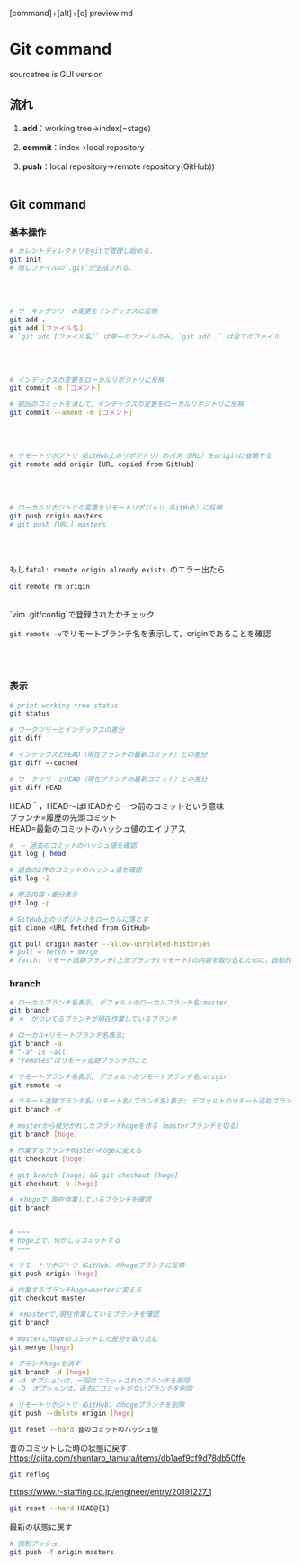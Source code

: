 [command]+[alt]+[o]
preview md

# Git command
sourcetree is GUI version


## 流れ

1. __add__：working tree→index(=stage)

2. __commit__：index→local repository

3. __push__：local repository→remote repository(GitHub))<br><br>


## Git command

### 基本操作

```bash
# カレントディレクトリをgitで管理し始める. 
git init
# 隠しファイルの`.git`が生成される．
```
<br><br>

```bash
# ワーキングツリーの変更をインデックスに反映
git add . 
git add [ファイル名]
# `git add [ファイル名]` は単一のファイルのみ, `git add .` は全てのファイル
```
<br><br>

```bash
# インデックスの変更をローカルリポジトリに反映
git commit -m [コメント]
```


```bash
# 前回のコミットを消して，インデックスの変更をローカルリポジトリに反映
git commit --amend -m [コメント]
```
<br><br>

```bash
# リモートリポジトリ（GitHub上のリポジトリ）のパス（URL）をoriginに省略する
git remote add origin [URL copied from GitHub]
```
<br><br>

```bash
# ローカルリポジトリの変更をリモートリポジトリ（GitHub）に反映
git push origin masters
# git push [URL] masters
```
<br><br>


もし`fatal: remote origin already exists.`のエラー出たら
```bash
git remote rm origin
```
<br>
`vim .git/config`で登録されたかチェック

`git remote -v`でリモートブランチ名を表示して，originであることを確認

<br><br>





### 表示
```bash
# print working tree status
git status

# ワークツリーとインデックスの差分
git diff 

# インデックスとHEAD（現在ブランチの最新コミット）との差分
git diff —-cached

# ワークツリーとHEAD（現在ブランチの最新コミット）との差分
git diff HEAD

```
HEAD＾，HEAD〜はHEADから一つ前のコミットという意味<br>
ブランチ=履歴の先頭コミット<br>
HEAD=最新のコミットのハッシュ値のエイリアス
<br>

```bash
#  — 過去のコミットのハッシュ値を確認
git log | head

# 過去の2件のコミットのハッシュ値を確認
git log -2

# 修正内容・差分表示
git log -p

# GitHub上のリポジトリをローカルに落とす
git clone <URL fetched from GitHub> 
```

```bash
git pull origin master --allow-unrelated-histories
# pull = fetch + merge
# fetch: リモート追跡ブランチ(上流ブランチ(リモート)の内容を取り込むために，自動的に作られる)
```
### branch
```bash
# ローカルブランチ名表示; デフォルトのローカルブランチ名:master
git branch
# ＊　がついてるブランチが現在作業しているブランチ

# ローカル+リモートブランチ名表示; 
git branch -a
# "-a" is -all
# "remotes"はリモート追跡ブランチのこと

# リモートブランチ名表示; デフォルトのリモートブランチ名:origin
git remote -v

# リモート追跡ブランチ名(リモート名/ブランチ名)表示; デフォルトのリモート追跡ブランチ名(リモート名/ブランチ名):origin/master
git branch -r

# masterから枝分かれしたブランチhogeを作る（masterブランチを切る）
git branch [hoge]

# 作業するブランチmaster→hogeに変える
git checkout [hoge]

# git branch [hoge] && git checkout [hoge] 
git checkout -b [hoge]

# ＊hogeで,現在作業しているブランチを確認
git branch


# ~~~
# hoge上で，何かしらコミットする
# ~~~

# リモートリポジトリ（GitHub）のhogeブランチに反映
git push origin [hoge]

# 作業するブランチhoge→masterに変える
git checkout master

# ＊masterで,現在作業しているブランチを確認
git branch

# masterにhogeのコミットした差分を取り込む
git merge [hoge]

# ブランチhogeを消す
git branch -d [hoge]
# -d オプションは，一回はコミットされたブランチを削除
# -D　オプションは，過去にコミットがないブランチを削除
```

```bash
# リモートリポジトリ（GitHub）のhogeブランチを削除
git push --delete origin [hoge]

```

```bash
git reset --hard 昔のコミットのハッシュ値
```

昔のコミットした時の状態に戻す．https://qiita.com/shuntaro_tamura/items/db1aef9cf9d78db50ffe
<br>

```bash
git reflog
```
https://www.r-staffing.co.jp/engineer/entry/20191227_1
<br>

```bash
git reset --hard HEAD@{1}
```
最新の状態に戻す
<br>



```bash
# 強制プッシュ
git push -f origin masters
```